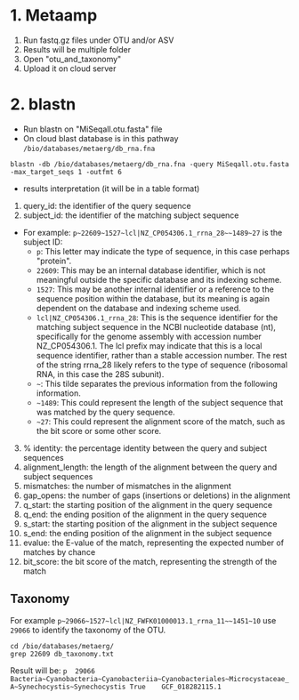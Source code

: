 # 1. Metaamp
1. Run fastq.gz files under OTU and/or ASV
2. Results will be multiple folder
3. Open "otu_and_taxonomy"
4. Upload it on cloud server

# 2. blastn 
- Run blastn on "MiSeqall.otu.fasta" file
- On cloud blast database is in this pathway `/bio/databases/metaerg/db_rna.fna`
```
blastn -db /bio/databases/metaerg/db_rna.fna -query MiSeqall.otu.fasta -max_target_seqs 1 -outfmt 6 
```
- results interpretation (it will be in a table format)
1. query_id: the identifier of the query sequence
2. subject_id: the identifier of the matching subject sequence
- For example: `p~22609~1527~lcl|NZ_CP054306.1_rrna_28~~1489~27` is the subject ID:
    * `p`: This letter may indicate the type of sequence, in this case perhaps "protein".
    *	`22609`: This may be an internal database identifier, which is not meaningful outside the specific database and its indexing scheme.
    *	`1527`: This may be another internal identifier or a reference to the sequence position within the database, but its meaning is again dependent on the database and indexing scheme used.
    *	`lcl|NZ_CP054306.1_rrna_28`: This is the sequence identifier for the matching subject sequence in the NCBI nucleotide database (nt), specifically for the genome assembly with accession number NZ_CP054306.1. The lcl prefix may indicate that this is a local sequence identifier, rather than a stable accession number. The rest of the string rrna_28 likely refers to the type of sequence (ribosomal RNA, in this case the 28S subunit).
    *	`~`: This tilde separates the previous information from the following information.
    *	`~1489`: This could represent the length of the subject sequence that was matched by the query sequence.
    *	`~27`: This could represent the alignment score of the match, such as the bit score or some other score.
3. % identity: the percentage identity between the query and subject sequences 
4. alignment_length: the length of the alignment between the query and subject sequences
5. mismatches: the number of mismatches in the alignment
6. gap_opens: the number of gaps (insertions or deletions) in the alignment
7. q_start: the starting position of the alignment in the query sequence
8. q_end: the ending position of the alignment in the query sequence
9. s_start: the starting position of the alignment in the subject sequence
10. s_end: the ending position of the alignment in the subject sequence
11. evalue: the E-value of the match, representing the expected number of matches by chance
12. bit_score: the bit score of the match, representing the strength of the match
## Taxonomy
For example `p~29066~1527~lcl|NZ_FWFK01000013.1_rrna_11~~1451~10` use `29066` to identify the taxonomy of the OTU. 
```
cd /bio/databases/metaerg/
grep 22609 db_taxonomy.txt
```
Result will be: `p	29066	Bacteria~Cyanobacteria~Cyanobacteriia~Cyanobacteriales~Microcystaceae_A~Synechocystis~Synechocystis	True	GCF_018282115.1`
